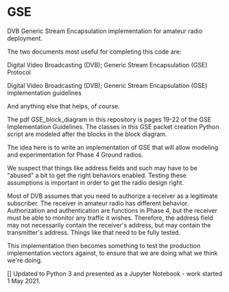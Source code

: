 # GSE
DVB Generic Stream Encapsulation implementation for amateur radio deployment. 

The two documents most useful for completing this code are:

Digital Video Broadcasting (DVB); Generic Stream Encapsulation (GSE) Protocol

Digital Video Broadcasting (DVB); Generic Stream Encapsulation (GSE) implementation guidelines

And anything else that helps, of course.

The pdf GSE_block_diagram in this repository is pages 19-22 of the GSE Implementation Guidelines. 
The classes in this GSE packet creation Python script are modeled after the blocks in the block diagram. 

The idea here is to write an implementation of GSE that will allow modeling and experimentation for Phase 4 Ground radios. 

We suspect that things like address fields and such may have to be "abused" a bit to get the right behaviors enabled. Testing these assumptions is important in order to get the radio design right.

Most of DVB assumes that you need to authorize a receiver as a legitimate subscriber. The receiver in amateur radio has different behavior. Authorization and authentication are functions in Phase 4, but the receiver must be able to monitor any traffic it wishes. Therefore, the address field may not necessarily contain the receiver's address, but may contain the transmitter's address. Things like that need to be fully tested. 

This implementation then becomes something to test the production implementation vectors against, to ensure that we are doing what we think we're doing. 

[] Updated to Python 3 and presented as a Jupyter Notebook - work started 1 May 2021.
